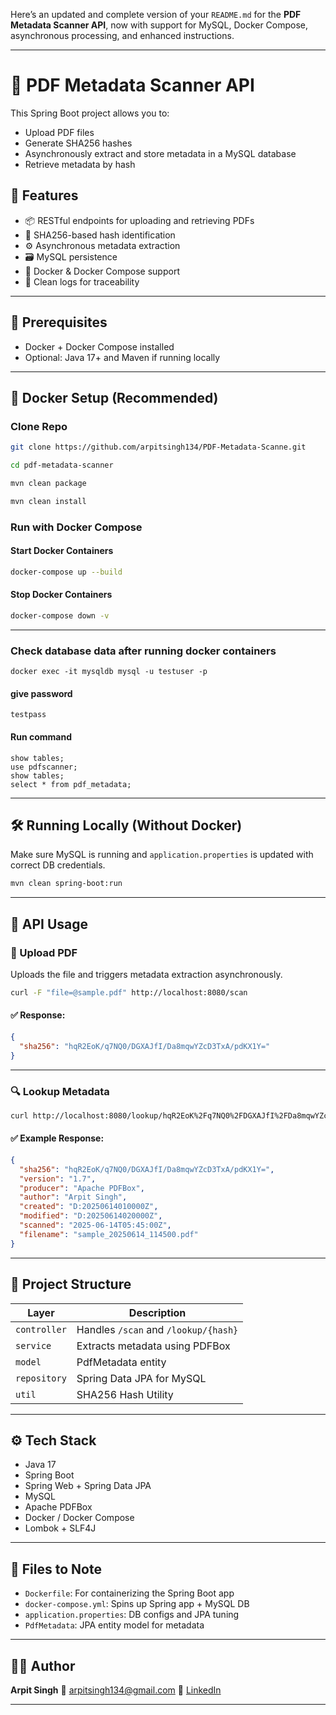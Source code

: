 Here’s an updated and complete version of your `README.md` for the **PDF Metadata Scanner API**, now with support for MySQL, Docker Compose, asynchronous processing, and enhanced instructions.

---

# 📄 PDF Metadata Scanner API

This Spring Boot project allows you to:

* Upload PDF files
* Generate SHA256 hashes
* Asynchronously extract and store metadata in a MySQL database
* Retrieve metadata by hash

## 🚀 Features

* 📦 RESTful endpoints for uploading and retrieving PDFs
* 🔐 SHA256-based hash identification
* ⚙️ Asynchronous metadata extraction
* 🗃️ MySQL persistence
* 🐳 Docker & Docker Compose support
* 📝 Clean logs for traceability

---

## 🔧 Prerequisites

* Docker + Docker Compose installed
* Optional: Java 17+ and Maven if running locally

---

## 🐳 Docker Setup (Recommended)

### Clone Repo

```bash
git clone https://github.com/arpitsingh134/PDF-Metadata-Scanne.git
```

```bash
cd pdf-metadata-scanner
```

```bash
mvn clean package
```

```bash
mvn clean install
```

### Run with Docker Compose

#### Start Docker Containers

```bash
docker-compose up --build
```

#### Stop Docker Containers
```bash
docker-compose down -v
```

---
### Check database data after running docker containers 
```
docker exec -it mysqldb mysql -u testuser -p    
```
#### give password 

```
testpass
```

#### Run command

```
show tables;
use pdfscanner;
show tables;
select * from pdf_metadata;
```


---

## 🛠️ Running Locally (Without Docker)

Make sure MySQL is running and `application.properties` is updated with correct DB credentials.

```bash
mvn clean spring-boot:run
```

---

## 📮 API Usage

### 🔼 Upload PDF

Uploads the file and triggers metadata extraction asynchronously.

```bash
curl -F "file=@sample.pdf" http://localhost:8080/scan
```

#### ✅ Response:

```json
{
  "sha256": "hqR2EoK/q7NQ0/DGXAJfI/Da8mqwYZcD3TxA/pdKX1Y="
}
```

---

### 🔍 Lookup Metadata

```bash
curl http://localhost:8080/lookup/hqR2EoK%2Fq7NQ0%2FDGXAJfI%2FDa8mqwYZcD3TxA%2FpdKX1Y%3D
```

#### ✅ Example Response:

```json
{
  "sha256": "hqR2EoK/q7NQ0/DGXAJfI/Da8mqwYZcD3TxA/pdKX1Y=",
  "version": "1.7",
  "producer": "Apache PDFBox",
  "author": "Arpit Singh",
  "created": "D:20250614010000Z",
  "modified": "D:20250614020000Z",
  "scanned": "2025-06-14T05:45:00Z",
  "filename": "sample_20250614_114500.pdf"
}
```

---

## 🧾 Project Structure

| Layer        | Description                          |
| ------------ | ------------------------------------ |
| `controller` | Handles `/scan` and `/lookup/{hash}` |
| `service`    | Extracts metadata using PDFBox       |
| `model`      | PdfMetadata entity                   |
| `repository` | Spring Data JPA for MySQL            |
| `util`       | SHA256 Hash Utility                  |

---

## ⚙️ Tech Stack

* Java 17
* Spring Boot
* Spring Web + Spring Data JPA
* MySQL
* Apache PDFBox
* Docker / Docker Compose
* Lombok + SLF4J

---

## 📁 Files to Note

* `Dockerfile`: For containerizing the Spring Boot app
* `docker-compose.yml`: Spins up Spring app + MySQL DB
* `application.properties`: DB configs and JPA tuning
* `PdfMetadata`: JPA entity model for metadata

---

## 👨‍💻 Author

**Arpit Singh**
📧 [arpitsingh134@gmail.com](mailto:arpitsingh134@gmail.com)
🔗 [LinkedIn](https://linkedin.com/in/arpitsingh134)

---